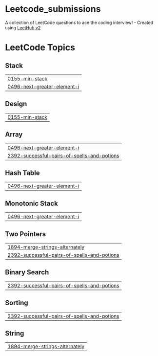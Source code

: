 # Leetcode_submissions
A collection of LeetCode questions to ace the coding interview! - Created using [LeetHub v2](https://github.com/arunbhardwaj/LeetHub-2.0)

<!---LeetCode Topics Start-->
# LeetCode Topics
## Stack
|  |
| ------- |
| [0155-min-stack](https://github.com/shivaydwivedi/Leetcode_submissions/tree/master/0155-min-stack) |
| [0496-next-greater-element-i](https://github.com/shivaydwivedi/Leetcode_submissions/tree/master/0496-next-greater-element-i) |
## Design
|  |
| ------- |
| [0155-min-stack](https://github.com/shivaydwivedi/Leetcode_submissions/tree/master/0155-min-stack) |
## Array
|  |
| ------- |
| [0496-next-greater-element-i](https://github.com/shivaydwivedi/Leetcode_submissions/tree/master/0496-next-greater-element-i) |
| [2392-successful-pairs-of-spells-and-potions](https://github.com/shivaydwivedi/Leetcode_submissions/tree/master/2392-successful-pairs-of-spells-and-potions) |
## Hash Table
|  |
| ------- |
| [0496-next-greater-element-i](https://github.com/shivaydwivedi/Leetcode_submissions/tree/master/0496-next-greater-element-i) |
## Monotonic Stack
|  |
| ------- |
| [0496-next-greater-element-i](https://github.com/shivaydwivedi/Leetcode_submissions/tree/master/0496-next-greater-element-i) |
## Two Pointers
|  |
| ------- |
| [1894-merge-strings-alternately](https://github.com/shivaydwivedi/Leetcode_submissions/tree/master/1894-merge-strings-alternately) |
| [2392-successful-pairs-of-spells-and-potions](https://github.com/shivaydwivedi/Leetcode_submissions/tree/master/2392-successful-pairs-of-spells-and-potions) |
## Binary Search
|  |
| ------- |
| [2392-successful-pairs-of-spells-and-potions](https://github.com/shivaydwivedi/Leetcode_submissions/tree/master/2392-successful-pairs-of-spells-and-potions) |
## Sorting
|  |
| ------- |
| [2392-successful-pairs-of-spells-and-potions](https://github.com/shivaydwivedi/Leetcode_submissions/tree/master/2392-successful-pairs-of-spells-and-potions) |
## String
|  |
| ------- |
| [1894-merge-strings-alternately](https://github.com/shivaydwivedi/Leetcode_submissions/tree/master/1894-merge-strings-alternately) |
<!---LeetCode Topics End-->